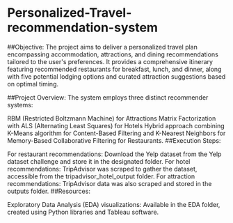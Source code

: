 # Personalized-Travel-recommendation-system
##Objective:
The project aims to deliver a personalized travel plan encompassing accommodation, attractions, and dining recommendations tailored to the user's preferences. It provides a comprehensive itinerary featuring recommended restaurants for breakfast, lunch, and dinner, along with five potential lodging options and curated attraction suggestions based on optimal timing.

##Project Overview:
The system employs three distinct recommender systems:

RBM (Restricted Boltzmann Machine) for Attractions
Matrix Factorization with ALS (Alternating Least Squares) for Hotels
Hybrid approach combining K-Means algorithm for Content-Based Filtering and K-Nearest Neighbors for Memory-Based Collaborative Filtering for Restaurants.
##Execution Steps:

For restaurant recommendations: Download the Yelp dataset from the Yelp dataset challenge and store it in the designated folder.
For hotel recommendations: TripAdvisor was scraped to gather the dataset, accessible from the tripadvisor_hotel_output folder.
For attraction recommendations: TripAdvisor data was also scraped and stored in the outputs folder.
##Resources:


Exploratory Data Analysis (EDA) visualizations: Available in the EDA folder, created using Python libraries and Tableau software.
